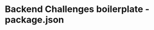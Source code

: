 # Backend Challenges boilerplate - package.json
<!-- [![Run on Repl.it](https://repl.it/badge/github/StephPeets/boilerplate-npm)](https://repl.it/github/StephPeets/boilerplate-npm) -->
